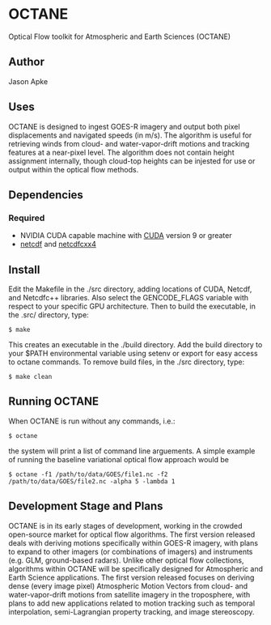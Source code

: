 # OCTANE
Optical Flow toolkit for Atmospheric and Earth Sciences (OCTANE)

## Author
Jason Apke

## Uses
OCTANE is designed to ingest GOES-R imagery and output both pixel displacements and navigated speeds (in m/s).  The algorithm is useful for retrieving winds from cloud- and water-vapor-drift motions and tracking features at a near-pixel level.  The algorithm does not contain height assignment internally, though cloud-top heights can be injested for use or output within the optical flow methods.

## Dependencies
### Required
- NVIDIA CUDA capable machine with [CUDA](https://developer.nvidia.com/cuda-toolkit) version 9 or greater
- [netcdf](https://www.unidata.ucar.edu/software/netcdf/) and [netcdfcxx4](https://github.com/Unidata/netcdf-cxx4)

## Install

Edit the Makefile in the ./src directory, adding locations of CUDA, Netcdf, and Netcdfc++ libraries.  Also select the GENCODE_FLAGS variable with respect to your specific GPU architecture. Then to build the executable, in the .src/ directory, type:
```
$ make
```
This creates an executable in the ./build directory. Add the build directory to your $PATH environmental variable using setenv or export for easy access to octane commands.  To remove build files, in the ./src directory, type:
```
$ make clean
```

## Running OCTANE
When OCTANE is run without any commands, i.e.:
```
$ octane
```
the system will print a list of command line arguements.  A simple example of running the baseline variational optical flow approach would be
```
$ octane -f1 /path/to/data/GOES/file1.nc -f2 /path/to/data/GOES/file2.nc -alpha 5 -lambda 1 
```

## Development Stage and Plans
OCTANE is in its early stages of development, working in the crowded open-source market for optical flow algorithms.  The first version released deals with deriving motions specifically within GOES-R imagery, with plans to expand to other imagers (or combinations of imagers) and instruments (e.g. GLM, ground-based radars).  Unlike other optical flow collections, algorithms within OCTANE will be specifically designed for Atmospheric and Earth Science applications.  The first version released focuses on deriving dense (every image pixel) Atmospheric Motion Vectors from cloud- and water-vapor-drift motions from satellite imagery in the troposphere, with plans to add new applications related to motion tracking such as temporal interpolation, semi-Lagrangian property tracking, and image stereoscopy.
